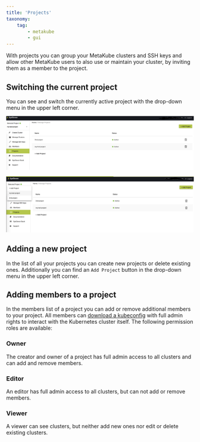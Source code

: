 ```yaml
---
title: 'Projects'
taxonomy:
    tag:
        - metakube
        - gui
---
```


With projects you can group your MetaKube clusters and SSH keys and allow other
MetaKube users to also use or maintain your cluster, by inviting them as a
member to the project.

## Switching the current project

You can see and switch the currently active project with the drop-down menu in
the upper left corner.

![Show current project](show-project.png)

![Switch project](switch-project.png)

## Adding a new project

In the list of all your projects you can create new projects or delete existing
ones. Additionally you can find an `Add Project` button in the drop-down menu in
the upper left corner.

## Adding members to a project

In the members list of a project you can add or remove additional members to
your project.  All members can [download a kubeconfig](../../03.Tutorials/06.download-the-kubeconfig/default.en.md)
with full admin rights to interact with the Kubernetes cluster itself.  The
following permission roles are available:

### Owner

The creator and owner of a project has full admin access to all clusters and can
add and remove members.

### Editor

An editor has full admin access to all clusters, but can not add or remove
members.

### Viewer

A viewer can see clusters, but neither add new ones nor edit or delete existing
clusters.
